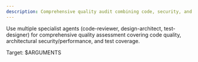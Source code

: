 ```yaml
---
description: Comprehensive quality audit combining code, security, and performance analysis
---
```


<!-- 
This is a thin wrapper command that coordinates multiple specialist agents.
All detailed instructions and processes are in the individual agents' system prompts.
This command exists as a convenient shortcut for comprehensive quality assessment.
-->

Use multiple specialist agents (code-reviewer, design-architect, test-designer) for comprehensive quality assessment covering code quality, architectural security/performance, and test coverage.

Target: $ARGUMENTS
